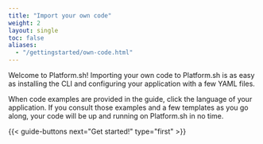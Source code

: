 ```yaml
---
title: "Import your own code"
weight: 2
layout: single
toc: false
aliases:
  - "/gettingstarted/own-code.html"
---
```


Welcome to Platform.sh! Importing your own code to Platform.sh is as easy as installing the CLI and configuring your application with a few YAML files.

When code examples are provided in the guide, click the language of your application.  If you consult those examples and a few templates as you go along, your code will be up and running on Platform.sh in no time.

{{< guide-buttons next="Get started!" type="first" >}}
